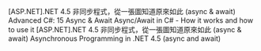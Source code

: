 [ASP.NET].NET 4.5 非同步程式，從一張圖知道原來如此 (async & await)
Advanced C#: 15 Async & Await
Async/Await in C# - How it works and how to use it 
[ASP.NET].NET 4.5 非同步程式，從一張圖知道原來如此 (async & await)
Asynchronous Programming in .NET 4.5 (async and await)